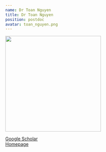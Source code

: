 ```yaml
---
name: Dr Toan Nguyen
title: Dr Toan Nguyen
position: postdoc
avatar: toan_nguyen.png
---
```


<img width="300" src="{{site.baseurl}}/images/people/{{page.avatar}}" data-action="zoom">

<i class="fa fa-bar-chart"></i> [Google Scholar](https://scholar.google.com.au/citations?user=G44wtd4AAAAJ)
<br>
<i class="fa fa-home"></i> [Homepage](https://nktoan.github.io/)
